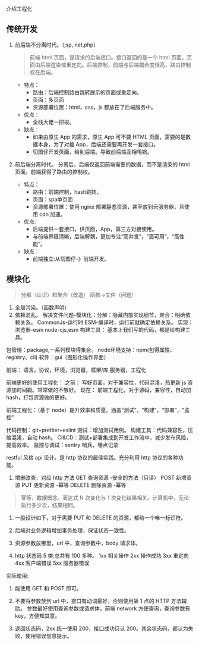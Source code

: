 介绍工程化

## 传统开发

1. 前后端不分离时代。（jsp,.net,php）

   > 前端 html 页面，是请求的后端接口。接口返回的是一个 html 页面。页面由后端渲染或重定向。后端控制，前端与后端耦合度很高，路由控制权在后端。
   - 特点：
      - 路由：后端控制路由跳转展示的页面或重定向。
      - 页面：多页面
      - 资源部署位置：html，css，js 都放在了后端服务中。
   - 优点：
     - 全栈大佬一把梭。
   - 缺点：
     - 如果由原生 App 的需求，原生 App 可不要 HTML 页面，需要的是数据本身，为了对接 App，后端还需要再开发一套接口。
     - 切图仔开发页面，给到后端。导致前后端互相甩锅。

2. 前后端分离时代。
   分离后，后端仅返回前端需要的数据，而不是渲染的 html 页面。前端获得了路由的控制权。
   - 特点：
      - 路由：前端控制，hash跳转。
      - 页面：spa单页面
      - 资源部署位置：使用 nginx 部署静态资源，甚至放到云服务器，且使用 cdn 加速。
   - 优点:
     - 后端提供一套接口，供页面，App，第三方对接使用。
     - 与前端界限清晰，后端解耦，更加专注“高并发”，“高可用”，“高性能”。
   - 缺点：
     - 前端独立:从切图仔-》前端开发。

## 模块化
> 分解（认识）和聚合（改造）
函数->文件（问题）
1. 全局污染。（函数声明）
2. 依赖混乱。
解决文件问题-模块化：分解：隐藏内部实现细节，聚合：明确依赖关系。
CommonJs-运行时
ESM-编译时，运行前就确定依赖关系。
实现：
浏览器-esm
node-cjs,esm
构建工具： 基本上我们写的代码，都是给构建工具。

包管理：package,一系列模块得集合。 
node环境支持：npm(包得属性、registry、cli)
软件：gui（图形化操作界面）

前端：
语言，协议，环境，浏览器，框架/库,服务器，工程化



前端更好的使用工程化：
之前： 写好页面，对于兼容性，代码混淆，热更新 js 资源加时间戳。常常做的不够好。
现在： 前端工程化，对于源码，兼容性，自动加 hash，打包资源做的更好。

前端工程化：（基于 node）提升效率和质量。涵盖“测试”，“构建”，“部署”，“监控”

代码控制：git+prettier+eslint
测试：增加测试用例。
构建工具：代码兼容性，压缩混淆，自动 hash。
CI&CD：测试+部署集成到开发工作流中，减少发布风险，提高效率。
监控与调试：sentry 哨兵，埋点记录

restful 风格 api 设计。是 http 协议的最佳实践。充分利用 http 协议的各种功能。

1. 增删改查，对应 http 方法
   GET 查询资源 -安全的方法（只读）
   POST 新增资源
   PUT 更新资源 -幂等
   DELETE 删除资源 -幂等

> 幂等，数据概念。表达式 N 次变化与 1 次变化结果相关。计算机中，无论执行多少次，结果相同。

1. 一般设计如下，对于需要 PUT 和 DELETE 的资源，都给一个唯一标识符。
2. 后端对业务逻辑增加事务处理，保证状态一致性。

3. 资源参数放哪里，url 中，查询参数中，body 请求体。

4. http 状态码
   5 类:总共有 100 多种。
   1xx 相关操作
   2xx 操作成功
   3xx 重定向
   4xx 客户端错误
   5xx 服务器错误

实际使用:

1. 能使用 GET 和 POST 即可。
2. 不要将参数放到 url 中，接口有动词最好，否则使用第 1 点的 HTTP 方法辅助。 参数最好使用查询参数或请求体。前端 network 方便查询，查询参数有 key，方便知其意。

3. 返回状态码，2xx 统一使用 200，接口成功只认 200。其余状态码，都认为失败，使用错误信息提示。
